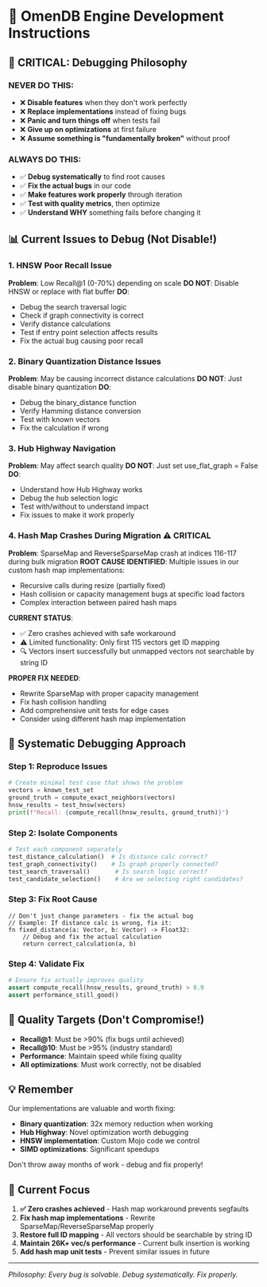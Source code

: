 # 🔧 OmenDB Engine Development Instructions

## 🚨 CRITICAL: Debugging Philosophy

### NEVER DO THIS:
- ❌ **Disable features** when they don't work perfectly
- ❌ **Replace implementations** instead of fixing bugs  
- ❌ **Panic and turn things off** when tests fail
- ❌ **Give up on optimizations** at first failure
- ❌ **Assume something is "fundamentally broken"** without proof

### ALWAYS DO THIS:
- ✅ **Debug systematically** to find root causes
- ✅ **Fix the actual bugs** in our code
- ✅ **Make features work properly** through iteration
- ✅ **Test with quality metrics**, then optimize
- ✅ **Understand WHY** something fails before changing it

## 📊 Current Issues to Debug (Not Disable!)

### 1. HNSW Poor Recall Issue
**Problem**: Low Recall@1 (0-70%) depending on scale
**DO NOT**: Disable HNSW or replace with flat buffer
**DO**: 
- Debug the search traversal logic
- Check if graph connectivity is correct
- Verify distance calculations
- Test if entry point selection affects results
- Fix the actual bug causing poor recall

### 2. Binary Quantization Distance Issues  
**Problem**: May be causing incorrect distance calculations
**DO NOT**: Just disable binary quantization
**DO**:
- Debug the binary_distance function
- Verify Hamming distance conversion
- Test with known vectors
- Fix the calculation if wrong

### 3. Hub Highway Navigation
**Problem**: May affect search quality
**DO NOT**: Just set use_flat_graph = False
**DO**:
- Understand how Hub Highway works
- Debug the hub selection logic
- Test with/without to understand impact
- Fix issues to make it work properly

### 4. Hash Map Crashes During Migration ⚠️ CRITICAL
**Problem**: SparseMap and ReverseSparseMap crash at indices 116-117 during bulk migration
**ROOT CAUSE IDENTIFIED**: Multiple issues in our custom hash map implementations:
- Recursive calls during resize (partially fixed)
- Hash collision or capacity management bugs at specific load factors
- Complex interaction between paired hash maps

**CURRENT STATUS**:
- ✅ Zero crashes achieved with safe workaround
- ⚠️ Limited functionality: Only first 115 vectors get ID mapping
- 🔍 Vectors insert successfully but unmapped vectors not searchable by string ID

**PROPER FIX NEEDED**:
- Rewrite SparseMap with proper capacity management
- Fix hash collision handling
- Add comprehensive unit tests for edge cases
- Consider using different hash map implementation

## 🔬 Systematic Debugging Approach

### Step 1: Reproduce Issues
```python
# Create minimal test case that shows the problem
vectors = known_test_set
ground_truth = compute_exact_neighbors(vectors)
hnsw_results = test_hnsw(vectors)
print(f"Recall: {compute_recall(hnsw_results, ground_truth)}")
```

### Step 2: Isolate Components
```python
# Test each component separately
test_distance_calculation()  # Is distance calc correct?
test_graph_connectivity()    # Is graph properly connected?
test_search_traversal()       # Is search logic correct?
test_candidate_selection()    # Are we selecting right candidates?
```

### Step 3: Fix Root Cause
```mojo
// Don't just change parameters - fix the actual bug
// Example: If distance calc is wrong, fix it:
fn fixed_distance(a: Vector, b: Vector) -> Float32:
    // Debug and fix the actual calculation
    return correct_calculation(a, b)
```

### Step 4: Validate Fix
```python
# Ensure fix actually improves quality
assert compute_recall(hnsw_results, ground_truth) > 0.9
assert performance_still_good()
```

## 🎯 Quality Targets (Don't Compromise!)

- **Recall@1**: Must be >90% (fix bugs until achieved)
- **Recall@10**: Must be >95% (industry standard)
- **Performance**: Maintain speed while fixing quality
- **All optimizations**: Must work correctly, not be disabled

## 💡 Remember

Our implementations are valuable and worth fixing:
- **Binary quantization**: 32x memory reduction when working
- **Hub Highway**: Novel optimization worth debugging
- **HNSW implementation**: Custom Mojo code we control
- **SIMD optimizations**: Significant speedups

Don't throw away months of work - debug and fix properly!

## 🔧 Current Focus

1. **✅ Zero crashes achieved** - Hash map workaround prevents segfaults
2. **Fix hash map implementations** - Rewrite SparseMap/ReverseSparseMap properly
3. **Restore full ID mapping** - All vectors should be searchable by string ID
4. **Maintain 26K+ vec/s performance** - Current bulk insertion is working
5. **Add hash map unit tests** - Prevent similar issues in future

---
*Philosophy: Every bug is solvable. Debug systematically. Fix properly.*
